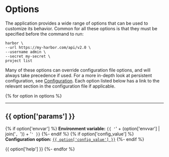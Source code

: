 # Options

The application provides a wide range of options that can be used to customize its behavior. Common for all these options is that they must be specified before the command to run:

```
harbor \
--url https://my-harbor.com/api/v2.0 \
--username admin \
--secret my-secret \
project list
```

Many of these options can override configuration file options, and will always take precedence if used. For a more in-depth look at persistent configuration, see [Configuration](../../configuration/config-file). Each option listed below has a link to the relevant section in the configuration file if applicable.


{% for option in options %}

----

## {{ option['params'] }}
{% if option['envvar'] %}
**Environment variable:** `{{ '`' + (option['envvar'] | join('`, `')) + '`' }}`
{%- endif %}
{% if option['config_value'] %}
**Configuration option:** [`{{ option['config_value'] }}`](../configuration/config-file.md#{{option['fragment']}})
{%- endif %}

{{ option['help'] }}
{%- endfor %}
